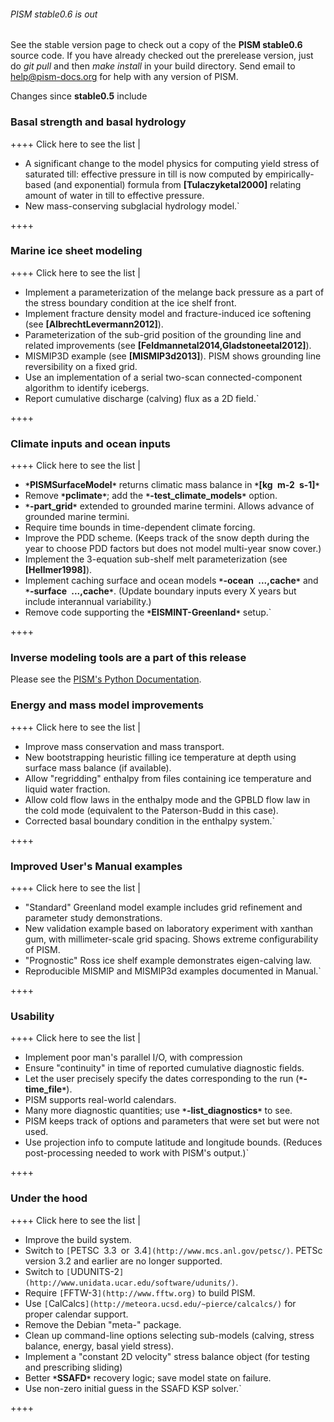 ###### PISM stable0.6 is out

See the stable version page to check out a copy of the **PISM
stable0.6** source code. If you have already checked out the
prerelease version, just do *git pull* and then *make install* in your
build directory. Send email to
[help\@pism-docs.org](help@pism-docs.org) for help with any
version of PISM.

Changes since **stable0.5** include

### Basal strength and basal hydrology

++++ Click here to see the list \|

- A significant change to the model physics for computing yield stress of saturated till: effective pressure in till is now computed by empirically-based (and exponential) formula from **[Tulaczyketal2000]** relating amount of water in till to effective pressure.
- New mass-conserving subglacial hydrology model.`

++++

### Marine ice sheet modeling

++++ Click here to see the list \|

- Implement a parameterization of the melange back pressure as a part of the stress boundary condition at the ice shelf front.
- Implement fracture density model and fracture-induced ice softening (see **[AlbrechtLevermann2012]**).
- Parameterization of the sub-grid position of the grounding line and related improvements (see **[Feldmannetal2014,Gladstoneetal2012]**).
- MISMIP3D example (see **[MISMIP3d2013]**). PISM shows grounding line reversibility on a fixed grid.
- Use an implementation of a serial two-scan connected-component algorithm to identify icebergs.
- Report cumulative discharge (calving) flux as a 2D field.`

++++

### Climate inputs and ocean inputs

++++ Click here to see the list \|

- **`*`PISMSurfaceModel`*`** returns climatic mass balance in **`*`[kg`` ``m-2`` ``s-1]`*`**
- Remove **`*`pclimate`*`**; add the **`*`-test_climate_models`*`** option.
- **`*`-part_grid`*`** extended to grounded marine termini. Allows advance of grounded marine termini.
- Require time bounds in time-dependent climate forcing.
- Improve the PDD scheme. (Keeps track of the snow depth during the year to choose PDD factors but does not model multi-year snow cover.)
- Implement the 3-equation sub-shelf melt parameterization (see **[Hellmer1998]**).
- Implement caching surface and ocean models **`*`-ocean`` ``...,cache`*`** and **`*`-surface`` ``...,cache`*`**. (Update boundary inputs every X years but include interannual variability.)
- Remove code supporting the **`*`EISMINT-Greenland`*`** setup.`

++++

### Inverse modeling tools are a part of this release

Please see the [PISM\'s Python
Documentation](http://www.pism-docs.org/doxy/inverse/html/index.html).

### Energy and mass model improvements

++++ Click here to see the list \|

- Improve mass conservation and mass transport.
- New bootstrapping heuristic filling ice temperature at depth using surface mass balance (if available).
- Allow "regridding" enthalpy from files containing ice temperature and liquid water fraction.
- Allow cold flow laws in the enthalpy mode and the GPBLD flow law in the cold mode (equivalent to the Paterson-Budd in this case).
- Corrected basal boundary condition in the enthalpy system.`

++++

### Improved User\'s Manual examples

++++ Click here to see the list \|

- "Standard" Greenland model example includes grid refinement and parameter study demonstrations.
- New validation example based on laboratory experiment with xanthan gum, with millimeter-scale grid spacing.  Shows extreme configurability of PISM.
- "Prognostic" Ross ice shelf example demonstrates eigen-calving law.
- Reproducible MISMIP and MISMIP3d examples documented in Manual.`

++++

### Usability

++++ Click here to see the list \|

- Implement poor man's parallel I/O, with compression
- Ensure "continuity" in time of reported cumulative diagnostic fields.
- Let the user precisely specify the dates corresponding to the run (**`*`-time_file`*`**).
- PISM supports real-world calendars.
- Many more diagnostic quantities; use **`*`-list_diagnostics`*`** to see.
- PISM keeps track of options and parameters that were set but were not used.
- Use projection info to compute latitude and longitude bounds. (Reduces post-processing needed to work with PISM's output.)`

++++

### Under the hood

++++ Click here to see the list \|

- Improve the build system.
- Switch to `[`PETSC`` ``3.3`` ``or`` ``3.4`](http://www.mcs.anl.gov/petsc/)`. PETSc version 3.2 and earlier are no longer supported.
- Switch to `[`UDUNITS-2`](http://www.unidata.ucar.edu/software/udunits/)`.
- Require `[`FFTW-3`](http://www.fftw.org)` to build PISM.
- Use `[`CalCalcs`](http://meteora.ucsd.edu/~pierce/calcalcs/)` for proper calendar support.
- Remove the Debian "meta-" package.
- Clean up command-line options selecting sub-models (calving, stress balance, energy, basal yield stress).
- Implement a "constant 2D velocity" stress balance object (for testing and prescribing sliding)
- Better **`*`SSAFD`*`** recovery logic; save model state on failure.
- Use non-zero initial guess in the SSAFD KSP solver.`

++++
